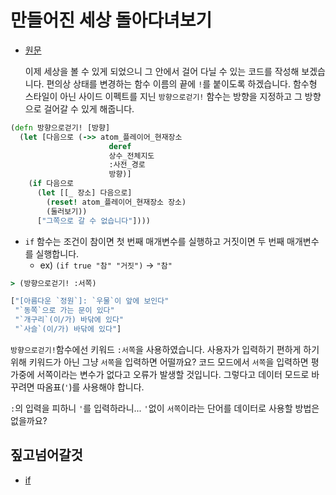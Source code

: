 # 만들어진 세상 돌아다녀보기

- [원문](https://www.lisperati.com/walking.html)


  이제 세상을 볼 수 있게 되었으니 그 안에서 걸어 다닐 수 있는 코드를 작성해 보겠습니다.
  편의상 상태를 변경하는 함수 이름의 끝에 `!`를 붙이도록 하겠습니다.
  함수형 스타일이 아닌 사이드 이펙트를 지닌 `방향으로걷기!` 함수는 방향을 지정하고 그 방향으로 걸어갈 수 있게 해줍니다.
 
``` clojure
(defn 방향으로걷기! [방향]
  (let [다음으로 (->> atom_플레이어_현재장소
                      deref
                      상수_전체지도
                      :사전_경로
                      방향)]
    (if 다음으로
      (let [[_ 장소] 다음으로]
        (reset! atom_플레이어_현재장소 장소)
        (둘러보기))
      ["그쪽으로 갈 수 없습니다"])))
```

- `if` 함수는 조건이 참이면 첫 번째 매개변수를 실행하고 거짓이면 두 번째 매개변수를 실행합니다.
  - ex) `(if true "참" "거짓")` -> `"참"`

``` clojure
> (방향으로걷기! :서쪽)

["[아름다운 `정원`]: `우물`이 앞에 보인다"
 "`동쪽`으로 가는 문이 있다"
 "`개구리`(이/가) 바닦에 있다"
 "`사슬`(이/가) 바닦에 있다"]
```

 `방향으로걷기!`함수에선 키워드 `:서쪽`을 사용하였습니다. 사용자가 입력하기 편하게 하기 위해 키워드가 아닌 그냥 `서쪽`을 입력하면 어떨까요?
 코드 모드에서 `서쪽`을 입력하면 평가중에 서쪽이라는 변수가 없다고 오류가 발생할 것입니다. 그렇다고 데이터 모드로 바꾸려면 따옴표(`'`)를 사용해야 합니다.

 `:`의 입력을 피하니 `'`를 입력하라니... `'`없이 `서쪽`이라는 단어를 데이터로 사용할 방법은 없을까요?

## 짚고넘어갈것

- [if](https://clojuredocs.org/clojure.core/if)
